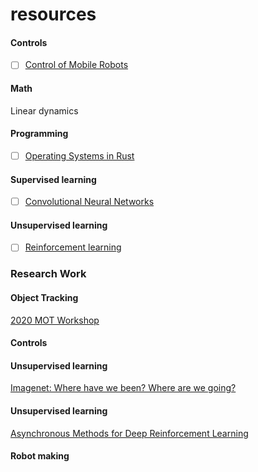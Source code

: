 # resources

#### Controls
- [ ] [Control of Mobile Robots](https://www.coursera.org/learn/mobile-robot?)

#### Math
Linear dynamics 

#### Programming
- [ ] [Operating Systems in Rust](https://github.com/dddrrreee/cs140e-20win/)

#### Supervised learning
- [ ] [Convolutional Neural Networks](https://www.coursera.org/learn/convolutional-neural-networks?specialization=deep-learning)

#### Unsupervised learning
- [ ] [Reinforcement learning](https://youtu.be/Nd1-UUMVfz4)


### Research Work

#### Object Tracking
[2020 MOT Workshop](https://motchallenge.net/workshops/bmtt2020/)

#### Controls

#### Unsupervised learning 
[Imagenet: Where have we been? Where are we going?](https://www.youtube.com/watch?v=jYvBmJo7qjc)

#### Unsupervised learning 
[Asynchronous Methods for Deep Reinforcement Learning](https://arxiv.org/pdf/1602.01783.pdf)

#### Robot making


